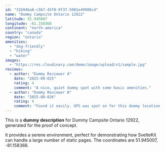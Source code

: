 ```yaml
---
id: "31b94ba8-c567-45f0-9f37-5901e49908cd"
name: "Dummy Campsite Ontario 12922"
latitude: 51.945007
longitude: -81.158368
continent: "north-america"
country: "canada"
region: "ontario"
amenities:
  - "dog-friendly"
  - "hiking"
  - "water"
images:
  - "https://res.cloudinary.com/demo/image/upload/v1/sample.jpg"
reviews:
  - author: "Dummy Reviewer A"
    date: "2025-09-025"
    rating: 4
    comment: "A nice, quiet dummy spot with some basic amenities."
  - author: "Dummy Reviewer B"
    date: "2025-08-026"
    rating: 4
    comment: "Found it easily. GPS was spot on for this dummy location."
---
```


This is a **dummy description** for Dummy Campsite Ontario 12922, generated for the proof of concept.

It provides a serene environment, perfect for demonstrating how SvelteKit can handle a large number of static pages. The coordinates are 51.945007, -81.158368.
